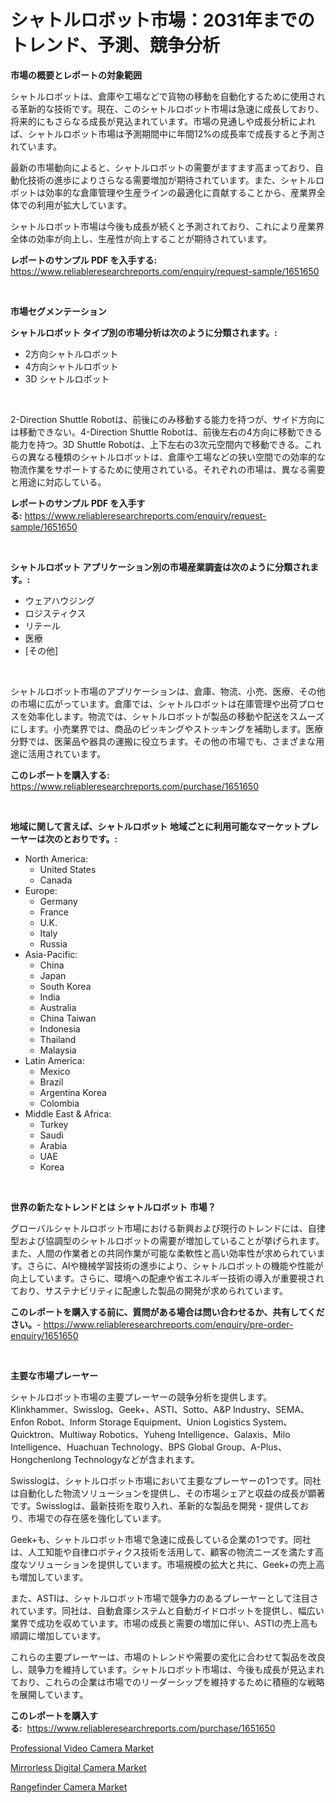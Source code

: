 <p><h1>シャトルロボット市場：2031年までのトレンド、予測、競争分析</h1></p><p><strong>市場の概要とレポートの対象範囲</strong></p>
<p><p>シャトルロボットは、倉庫や工場などで貨物の移動を自動化するために使用される革新的な技術です。現在、このシャトルロボット市場は急速に成長しており、将来的にもさらなる成長が見込まれています。市場の見通しや成長分析によれば、シャトルロボット市場は予測期間中に年間12%の成長率で成長すると予測されています。</p><p>最新の市場動向によると、シャトルロボットの需要がますます高まっており、自動化技術の進歩によりさらなる需要増加が期待されています。また、シャトルロボットは効率的な倉庫管理や生産ラインの最適化に貢献することから、産業界全体での利用が拡大しています。</p><p>シャトルロボット市場は今後も成長が続くと予測されており、これにより産業界全体の効率が向上し、生産性が向上することが期待されています。</p></p>
<p><strong>レポートのサンプル PDF を入手する:</strong> <a href="https://www.reliableresearchreports.com/enquiry/request-sample/1651650">https://www.reliableresearchreports.com/enquiry/request-sample/1651650</a></p>
<p>&nbsp;</p>
<p><strong>市場セグメンテーション</strong></p>
<p><strong>シャトルロボット タイプ別の市場分析は次のように分類されます。:</strong></p>
<p><ul><li>2方向シャトルロボット</li><li>4方向シャトルロボット</li><li>3D シャトルロボット</li></ul></p>
<p>&nbsp;</p>
<p><p>2-Direction Shuttle Robotは、前後にのみ移動する能力を持つが、サイド方向には移動できない。4-Direction Shuttle Robotは、前後左右の4方向に移動できる能力を持つ。3D Shuttle Robotは、上下左右の3次元空間内で移動できる。これらの異なる種類のシャトルロボットは、倉庫や工場などの狭い空間での効率的な物流作業をサポートするために使用されている。それぞれの市場は、異なる需要と用途に対応している。</p></p>
<p><strong>レポートのサンプル PDF を入手する:</strong>&nbsp;<a href="https://www.reliableresearchreports.com/enquiry/request-sample/1651650">https://www.reliableresearchreports.com/enquiry/request-sample/1651650</a></p>
<p>&nbsp;</p>
<p><strong> シャトルロボット アプリケーション別の市場産業調査は次のように分類されます。:</strong></p>
<p><ul><li>ウェアハウジング</li><li>ロジスティクス</li><li>リテール</li><li>医療</li><li>[その他]</li></ul></p>
<p>&nbsp;</p>
<p><p>シャトルロボット市場のアプリケーションは、倉庫、物流、小売、医療、その他の市場に広がっています。倉庫では、シャトルロボットは在庫管理や出荷プロセスを効率化します。物流では、シャトルロボットが製品の移動や配送をスムーズにします。小売業界では、商品のピッキングやストッキングを補助します。医療分野では、医薬品や器具の運搬に役立ちます。その他の市場でも、さまざまな用途に活用されています。</p></p>
<p><strong>このレポートを購入する:</strong>&nbsp; <a href="https://www.reliableresearchreports.com/purchase/1651650">https://www.reliableresearchreports.com/purchase/1651650</a></p>
<p>&nbsp;</p>
<p><strong>地域に関して言えば、シャトルロボット 地域ごとに利用可能なマーケットプレーヤーは次のとおりです。:</strong></p>
<p><ul>
    <li>
        North America:
        <ul>
            <li>United States</li>
            <li>Canada</li>
        </ul>
    </li>
    <li>
        Europe:
        <ul>
            <li>Germany</li>
            <li>France</li>
            <li>U.K.</li>
            <li>Italy</li>
            <li>Russia</li>
        </ul>
    </li>
    <li>
        Asia-Pacific:
        <ul>
            <li>China</li>
            <li>Japan</li>
            <li>South Korea</li>
            <li>India</li>
            <li>Australia</li>
            <li>China Taiwan</li>
            <li>Indonesia</li>
            <li>Thailand</li>
            <li>Malaysia</li>
        </ul>
    </li>
    <li>
        Latin America:
        <ul>
            <li>Mexico</li>
            <li>Brazil</li>
            <li>Argentina Korea</li>
            <li>Colombia</li>
        </ul>
    </li>
    <li>
        Middle East & Africa:
        <ul>
            <li>Turkey</li>
            <li>Saudi</li>
            <li>Arabia</li>
            <li>UAE</li>
            <li>Korea</li>
        </ul>
    </li>
    </ul></p>
<p>&nbsp;</p>
<p><strong>世界の新たなトレンドとは シャトルロボット 市場？</strong></p>
<p><p>グローバルシャトルロボット市場における新興および現行のトレンドには、自律型および協調型のシャトルロボットの需要が増加していることが挙げられます。また、人間の作業者との共同作業が可能な柔軟性と高い効率性が求められています。さらに、AIや機械学習技術の進歩により、シャトルロボットの機能や性能が向上しています。さらに、環境への配慮や省エネルギー技術の導入が重要視されており、サステナビリティに配慮した製品の開発が求められています。</p></p>
<p><strong>このレポートを購入する前に、質問がある場合は問い合わせるか、共有してください。</strong>- <a href="https://www.reliableresearchreports.com/enquiry/pre-order-enquiry/1651650">https://www.reliableresearchreports.com/enquiry/pre-order-enquiry/1651650</a></p>
<p>&nbsp;</p>
<p><strong>主要な市場プレーヤー</strong></p>
<p><p>シャトルロボット市場の主要プレーヤーの競争分析を提供します。Klinkhammer、Swisslog、Geek+、ASTI、Sotto、A&P Industry、SEMA、Enfon Robot、Inform Storage Equipment、Union Logistics System、Quicktron、Multiway Robotics、Yuheng Intelligence、Galaxis、Milo Intelligence、Huachuan Technology、BPS Global Group、A-Plus、Hongchenlong Technologyなどが含まれます。</p><p>Swisslogは、シャトルロボット市場において主要なプレーヤーの1つです。同社は自動化した物流ソリューションを提供し、その市場シェアと収益の成長が顕著です。Swisslogは、最新技術を取り入れ、革新的な製品を開発・提供しており、市場での存在感を強化しています。</p><p>Geek+も、シャトルロボット市場で急速に成長している企業の1つです。同社は、人工知能や自律ロボティクス技術を活用して、顧客の物流ニーズを満たす高度なソリューションを提供しています。市場規模の拡大と共に、Geek+の売上高も増加しています。</p><p>また、ASTIは、シャトルロボット市場で競争力のあるプレーヤーとして注目されています。同社は、自動倉庫システムと自動ガイドロボットを提供し、幅広い業界で成功を収めています。市場の成長と需要の増加に伴い、ASTIの売上高も順調に増加しています。</p><p>これらの主要プレーヤーは、市場のトレンドや需要の変化に合わせて製品を改良し、競争力を維持しています。シャトルロボット市場は、今後も成長が見込まれており、これらの企業は市場でのリーダーシップを維持するために積極的な戦略を展開しています。</p></p>
<p><strong>このレポートを購入する:</strong>&nbsp;&nbsp;<a href="https://www.reliableresearchreports.com/purchase/1651650">https://www.reliableresearchreports.com/purchase/1651650</a></p>
<p><p><a href="https://github.com/ChiragRp1/Market-Research-Report-List-3/blob/main/professional-video-camera-market.md">Professional Video Camera Market</a></p><p><a href="https://github.com/Hazelklievgspy6vdcsmu106w/Market-Research-Report-List-1/blob/main/mirrorless-digital-camera-market.md">Mirrorless Digital Camera Market</a></p><p><a href="https://github.com/abdelrhmankishk22/Market-Research-Report-List-3/blob/main/rangefinder-camera-market.md">Rangefinder Camera Market</a></p></p>
